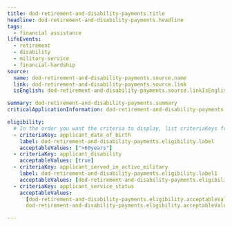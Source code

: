 ```yaml
---
title: dod-retirement-and-disability-payments.title
headline: dod-retirement-and-disability-payments.headline
tags:
  - financial assistance
lifeEvents:
  - retirement
  - disability
  - military-service
  - financial-hardship
source:
  name: dod-retirement-and-disability-payments.source.name
  link: dod-retirement-and-disability-payments.source.link
  isEnglish: dod-retirement-and-disability-payments.source.linkIsEnglish

summary: dod-retirement-and-disability-payments.summary
criticalApplicationInformation: dod-retirement-and-disability-payments.criticalApplicationInformation

eligibility:
  # In the order you want the criteria to display, list criteriaKeys from the csv here, each followed by a comma-separated list of which values indicate eligibility for that criteria. Wrap individual values in quotes if they have inner commas.
  - criteriaKey: applicant_date_of_birth
    label: dod-retirement-and-disability-payments.eligibility.label
    acceptableValues: [">60years"]
  - criteriaKey: applicant_disability
    acceptableValues: [true]
  - criteriaKey: applicant_served_in_active_military
    label: dod-retirement-and-disability-payments.eligibility.label1
    acceptableValues: [dod-retirement-and-disability-payments.eligibility.acceptableValues]
  - criteriaKey: applicant_service_status
    acceptableValues:
      [dod-retirement-and-disability-payments.eligibility.acceptableValues1, 
      dod-retirement-and-disability-payments.eligibility.acceptableValues2]

---
```

